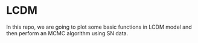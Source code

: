# LCDM
In this repo, we are going to plot some basic functions in LCDM model and then perform an MCMC algorithm using SN data.
